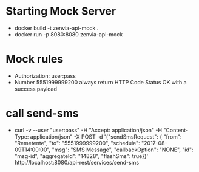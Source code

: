 
# Starting Mock Server

- docker build -t zenvia-api-mock .
- docker run -p 8080:8080 zenvia-api-mock


# Mock rules

- Authorization: user:pass
- Number 5551999999200 always return HTTP Code Status OK with a success payload


# call send-sms

- curl -v --user "user:pass" -H "Accept: application/json" -H "Content-Type: application/json" -X POST -d '{"sendSmsRequest": { "from": "Remetente", "to": "5551999999200", "schedule": "2017-08-09T14:00:00", "msg": "SMS Message", "callbackOption": "NONE", "id": "msg-id",  "aggregateId": "14828", "flashSms": true}}' http://localhost:8080/api-rest/services/send-sms